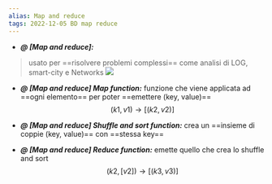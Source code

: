 ```yaml
---
alias: Map and reduce
tags: 2022-12-05 BD map reduce
---
```


- ***@ [Map and reduce]:***
> usato per ==risolvere problemi complessi== come analisi di LOG, smart-city e Networks
![](Uni/BD/img/mapreduce.jpeg)
<!--ID: 1670257479824-->


- ***@ [Map and reduce] Map function:***
	funzione che viene applicata ad ==ogni elemento== per poter ==emettere (key, value)== $$(k1, v1) \to [(k2, v2)]$$
<!--ID: 1670257767565-->


- ***@ [Map and reduce] Shuffle and sort function:***
	crea un ==insieme di coppie (key, value)== con ==stessa key==
<!--ID: 1670258061311-->



- ***@ [Map and reduce] Reduce function:***
	emette quello che crea lo shuffle and sort $$(k2, [v2]) \to [(k3, v3)]$$
<!--ID: 1670257767574-->

